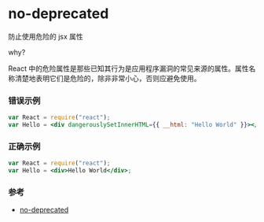 # no-deprecated

防止使用危险的 jsx 属性

why?

React 中的危险属性是那些已知其行为是应用程序漏洞的常见来源的属性。属性名称清楚地表明它们是危险的，除非非常小心，否则应避免使用。

### 错误示例

```jsx
var React = require("react");
var Hello = <div dangerouslySetInnerHTML={{ __html: "Hello World" }}></div>;
```

### 正确示例

```jsx
var React = require("react");
var Hello = <div>Hello World</div>;
```

### 参考

- [no-deprecated](https://github.com/jsx-eslint/eslint-plugin-react/blob/c42b624d0fb9ad647583a775ab9751091eec066f/docs/rules/no-deprecated)
